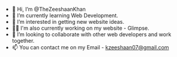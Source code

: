 - 👋 Hi, I’m @TheZeeshaanKhan
- 🌱 I’m currently learning Web Development.
- 👀 I’m interested in getting new website ideas.
- 👨‍💻 I'm also currently working on my website - Glimpse.
- 💞️ I’m looking to collaborate with other web developers and work together.
- 📫 You can contact me on my Email - kzeeshaan07@gmail.com

<!---
TheZeeshaanKhan/TheZeeshaanKhan is a ✨ special ✨ repository because its `README.md` (this file) appears on your GitHub profile.
You can click the Preview link to take a look at your changes.
--->
